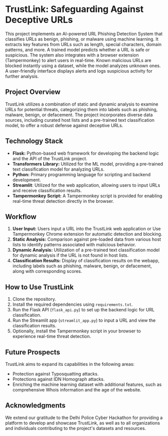 # TrustLink: Safeguarding Against Deceptive URLs

This project implements an AI-powered URL Phishing Detection System that classifies URLs as benign, phishing, or malware using machine learning. It extracts key features from URLs such as length, special characters, domain patterns, and more. A trained model predicts whether a URL is safe or suspicious. The system also integrates with a browser extension (Tampermonkey) to alert users in real-time. Known malicious URLs are blocked instantly using a dataset, while the model analyzes unknown ones. A user-friendly interface displays alerts and logs suspicious activity for further analysis.


## Project Overview
TrustLink utilizes a combination of static and dynamic analysis to examine URLs for potential threats, categorizing them into labels such as phishing, malware, benign, or defacement. The project incorporates diverse data sources, including curated host lists and a pre-trained text classification model, to offer a robust defense against deceptive URLs.

## Technology Stack

- **Flask:** Python-based web framework for developing the backend logic and the API of the TrustLink project.
- **Transformers Library:** Utilized for the ML model, providing a pre-trained text classification model for analyzing URLs.
- **Python:** Primary programming language for scripting and backend development.
- **Streamlit**: Utilized for the web application, allowing users to input URLs and receive classification results.
- **Tampermonkey Script:** A Tampermonkey script is provided for enabling real-time threat detection directly in the browser.

## Workflow
1. **User Input:** Users input a URL into the TrustLink web application or Use Tampermonkey Chrome extension for automatic detection and blocking.
2. **Static Analysis:** Comparison against pre-loaded data from various host lists to identify patterns associated with malicious behavior.
3. **Dynamic Analysis:** Utilization of a pre-trained text classification model for dynamic analysis if the URL is not found in host lists.
4. **Classification Results:** Display of classification results on the webapp, including labels such as phishing, malware, benign, or defacement, along with corresponding scores.

## How to Use TrustLink
1. Clone the repository.
2. Install the required dependencies using `requirements.txt`.
3. Run the Flask API (`flask_api.py`) to set up the backend logic for URL classification.
4. Run the Streamlit app (`streamlit_app.py`) to input a URL and view the classification results.
5. Optionally, install the Tampermonkey script in your browser to experience real-time threat detection.



## Future Prospects
TrustLink aims to expand its capabilities in the following areas:
- Protection against Typosquatting attacks.
- Protections against IDN Homograph attacks.
- Enriching the machine learning dataset with additional features, such as comprehensive Whois information and the age of the website.

## Acknowledgments
We extend our gratitude to the Delhi Police Cyber Hackathon for providing a platform to develop and showcase TrustLink, as well as to all organizations and individuals contributing to the project's datasets and resources.



